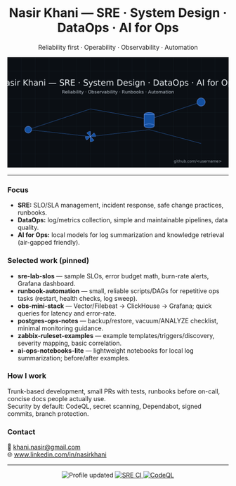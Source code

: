 <h1 align="center">Nasir Khani — SRE · System Design · DataOps · AI for Ops</h1>
<p align="center">Reliability first · Operability · Observability · Automation</p>

<p align="center">
  <img src="assets/sre-dataops-cover.png" alt="SRE · System Design · DataOps · AI for Ops" width="880" />
</p>

---

### Focus
- **SRE:** SLO/SLA management, incident response, safe change practices, runbooks.
- **DataOps:** log/metrics collection, simple and maintainable pipelines, data quality.
- **AI for Ops:** local models for log summarization and knowledge retrieval (air-gapped friendly).

### Selected work (pinned)
- **sre-lab-slos** — sample SLOs, error budget math, burn-rate alerts, Grafana dashboard.
- **runbook-automation** — small, reliable scripts/DAGs for repetitive ops tasks (restart, health checks, log sweep).
- **obs-mini-stack** — Vector/Filebeat → ClickHouse → Grafana; quick queries for latency and error-rate.
- **postgres-ops-notes** — backup/restore, vacuum/ANALYZE checklist, minimal monitoring guidance.
- **zabbix-ruleset-examples** — example templates/triggers/discovery, severity mapping, basic correlation.
- **ai-ops-notebooks-lite** — lightweight notebooks for local log summarization; before/after examples.

### How I work
Trunk-based development, small PRs with tests, runbooks before on-call, concise docs people actually use.  
Security by default: CodeQL, secret scanning, Dependabot, signed commits, branch protection.

### Contact
📧 khani.nasir@gmail.com  
🌐 www.linkedin.com/in/nasirkhani

---

<p align="center">
  <img alt="Profile updated" src="https://img.shields.io/github/last-commit/nasirkhani/nasirkhani?label=profile%20updated" />
  <a href="https://github.com/nasirkhani/sre-lab-slos/actions">
    <img alt="SRE CI" src="https://img.shields.io/github/actions/workflow/status/nasirkhani/sre-lab-slos/ci.yml?label=SRE%20CI">
  </a>
  <a href="https://github.com/nasirkhani/obs-mini-stack/actions">
    <img alt="CodeQL" src="https://img.shields.io/github/actions/workflow/status/nasirkhani/obs-mini-stack/codeql.yml?label=CodeQL">
  </a>
</p>
